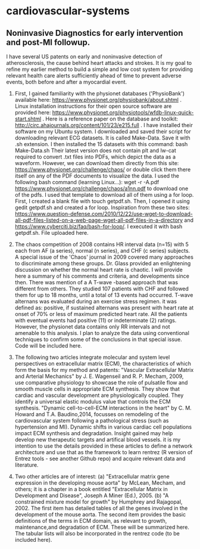 # cardiovascular-systems
## Noninvasive Diagnostics for early intervention and post-MI followup.   
I have several US patents on early and noninvasive detection of atherosclerosis, the cause behind heart attacks and strokes. It is my goal to refine my earlier method to build a simple and low cost system for providing relevant health care alerts sufficiently ahead of time to prevent adverse events, both before and after a myocardial event.    

1. First, I gained familiarity with the physionet databases ('PhysioBank') available here: https://www.physionet.org/physiobank/about.shtml . Linux installation instructions for their open source software are provided here: https://www.physionet.org/physiotools/wfdb-linux-quick-start.shtml . Here is a reference paper on the database and toolkit: http://circ.ahajournals.org/content/101/23/e215.full . I have installed their software on my Ubuntu system. I downloaded and saved their script for downloading relevant ECG datasets. It is called Make-Data. Save it with .sh extension. I then installed the 15 datasets with this command: bash Make-Data.sh
Their latest version does not contain plt and lw-cat required to convert .txt files into PDFs, which depict the data as a waveform. However, we can download them directly from this site: https://www.physionet.org/challenge/chaos/ or double click them there itself on any of the PDF documents to visualize the data. I used the following bash command (learning Linux...): wget -r -A.pdf https://www.physionet.org/challenge/chaos/a1nn.pdf to download one of the pdfs. I used that template to download all of them using a for loop. First, I created a blank file with  touch getpdf.sh. Then, I opened it using gedit getpdf.sh and created a for loop. Inspiration from these two sites: https://www.question-defense.com/2010/12/22/use-wget-to-download-all-pdf-files-listed-on-a-web-page-wget-all-pdf-files-in-a-directory and https://www.cyberciti.biz/faq/bash-for-loop/. I executed it with bash getpdf.sh. File uploaded here.
2. The chaos competition of 2008 contains HR interval data (n=15) with 5 each from AF (a series), normal (n series), and CHF (c series) subjects. A special issue of the 'Chaos' journal in 2009 covered many approaches to discriminate among these groups. Dr. Glass provided an enlightening discussion on whether the normal heart rate is chaotic. I will provide here a summary of his comments and criteria, and developments since then. There was mention of a A T-wave -based approach that was different from others. They studied 107 patients with CHF and followed them for up to 18 months, until a total of 13 events had occurred. T-wave alternans was evaluated during an exercise stress regimen. it was defined as: positive, if sustained alternans was present with heart rate at onset of 70% or less of maximum predicted heart rate. All the patients with eventual events had positive (11) or indeterminate (2) ratings. However, the physionet data contains only RR intervals and not amenable to this analysis.  I plan to analyze the data using conventional techniques to confirm some of the conclusions in that special issue. Code will be included here.

3. The following two articles integrate molecular and system level perspectives on extracellular matrix (ECM), the characteristics of which form the basis for my method and patents: "Vascular Extracellular Matrix and Arterial Mechanics" by J. E. Wagenseil and R. P. Mecham, 2009, use comparative physiology to showcase the role of pulsatile flow and smooth muscle cells in appropriate ECM synthesis. They show that cardiac and vascular development are physiologically coupled. They identify a universal elastic modulus value that controls the ECM synthesis. "Dynamic cell-to-cell-ECM interactions in the heart" by C. M. Howard and T.A. Baudino,2014, focusses on remodeling of the cardiovascular system following a pathological stress (such as hypertension and MI). Dynamic shifts in various cardiac cell populations impact ECM synthesis and degradation. Insight gained may help develop new therapeutic targets and artifical blood vessels. it is my intention to use the details provided in these articles to define a network architecture and use that as the framework to learn rentrez (R version of Entrez tools - see another Github repo) and acquire relevant data and literature. 
4. Two other articles are of interest: (a) "Extracellular matrix gene expression in the developing mouse aorta" by McLean, Mecham, and others; it is a chapter in a book entitled "Extracellular Matrix in Development and Disease", Joseph A Miner (Ed.), 2005. (b) "A constrained mixture model for growth" by Humphrey and Rajagopal, 2002.  The first item has detailed tables of all the genes involved in the development of the mouse aorta. The second item provides the basic definitions of the terms in ECM domain, as relevant to growth, maintenance,and degradation of ECM. These will be summarized here. The tabular lists will also be incorporated in the rentrez code (to be included here). 
